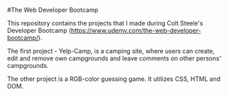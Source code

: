 #The Web Developer Bootcamp

This repository contains the projects that I made during Colt Steele's Developer Bootcamp (https://www.udemy.com/the-web-developer-bootcamp/).

The first project - Yelp-Camp, is a camping site, where users can create, edit and remove own campgrounds and leave comments on other persons' campgrounds.

The other project is a RGB-color guessing game. It utilizes CSS, HTML and DOM.